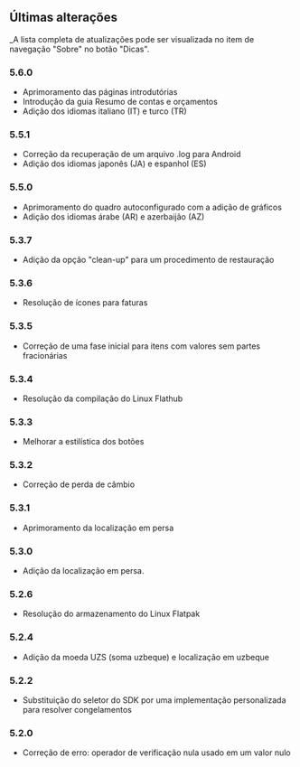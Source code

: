 ## Últimas alterações

_A lista completa de atualizações pode ser visualizada no item de navegação "Sobre" no botão "Dicas".

### 5.6.0
- Aprimoramento das páginas introdutórias
- Introdução da guia Resumo de contas e orçamentos
- Adição dos idiomas italiano (IT) e turco (TR)

### 5.5.1
- Correção da recuperação de um arquivo .log para Android
- Adição dos idiomas japonês (JA) e espanhol (ES) 

### 5.5.0
- Aprimoramento do quadro autoconfigurado com a adição de gráficos
- Adição dos idiomas árabe (AR) e azerbaijão (AZ)

### 5.3.7
- Adição da opção "clean-up" para um procedimento de restauração  

### 5.3.6
- Resolução de ícones para faturas

### 5.3.5
- Correção de uma fase inicial para itens com valores sem partes fracionárias

### 5.3.4
- Resolução da compilação do Linux Flathub

### 5.3.3
- Melhorar a estilística dos botões

### 5.3.2
- Correção de perda de câmbio

### 5.3.1
- Aprimoramento da localização em persa

### 5.3.0
- Adição da localização em persa. 

### 5.2.6
- Resolução do armazenamento do Linux Flatpak

### 5.2.4
- Adição da moeda UZS (soma uzbeque) e localização em uzbeque

### 5.2.2
- Substituição do seletor do SDK por uma implementação personalizada para resolver congelamentos

### 5.2.0
- Correção de erro: operador de verificação nula usado em um valor nulo
